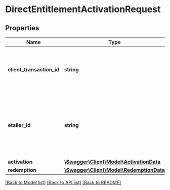 # DirectEntitlementActivationRequest

## Properties
Name | Type | Description | Notes
------------ | ------------- | ------------- | -------------
**client_transaction_id** | **string** | Unique identifier for this request, generated by the client | 
**etailer_id** | **string** | The identifier of the affiliated eTailer for which you are performing this activation | [optional] 
**activation** | [**\Swagger\Client\Model\ActivationData**](ActivationData.md) |  | 
**redemption** | [**\Swagger\Client\Model\RedemptionData**](RedemptionData.md) |  | [optional] 

[[Back to Model list]](../README.md#documentation-for-models) [[Back to API list]](../README.md#documentation-for-api-endpoints) [[Back to README]](../README.md)


